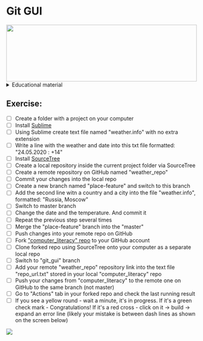 # Git GUI

<img src="https://images.unsplash.com/photo-1531030874896-fdef6826f2f7?ixlib=rb-1.2.1&q=85&fm=jpg&crop=entropy&cs=srgb&w=3600" width="100%" height=150px/>

<details><summary>Educational material</summary>
  
There are 2 playlists that help you to cope the exercises: </br>

[![What is git Playlist](https://i.ytimg.com/vi/r50BKIFGCI0/hqdefault.jpg)](https://www.youtube.com/watch?v=nT8KGYVurIU&list=PLB5jA40tNf3v1wdyYfxQXgdjPgQvP7Xzg)
</br>
[![SourceTree Playlist](https://i.ytimg.com/vi/UD7PV8auGLg/hqdefault.jpg)](https://www.youtube.com/watch?v=UD7PV8auGLg&list=PLpL2ONl1hMLtlY1Y7YJNcA5zumvaITLYs)

</details>

## Exercise:

- [ ]  Create a folder with a project on your computer
- [ ]  Install [Sublime](https://www.sublimetext.com/)
- [ ]  Using  Sublime create text file named "weather.info" with no extra extension
- [ ]  Write a line with the weather and date into this txt file formatted: "24.05.2020 : +14"
- [ ]  Install [SourceTree](https://www.sourcetreeapp.com/)
- [ ]  Create a local repository inside the current project folder via SourceTree
- [ ]  Create a remote repository on GitHub named "weather_repo"
- [ ]  Commit your changes into the local repo
- [ ]  Create a new branch named "place-feature" and switch to this branch 
- [ ]  Add the second line witn a country and a city into the file "weather.info", formatted: "Russia, Moscow"
- [ ]  Switch to master branch
- [ ]  Change the date and the temperature. And commit it
- [ ]  Repeat the previous step several times
- [ ]  Merge the "place-feature" branch into the "master"
- [ ]  Push changes into your remote repo on GitHub
- [ ]  Fork ["computer_literacy" repo](https://github.com/russdreamer/computer_literacy) to your GitHub account
- [ ]  Clone forked repo using SourceTree onto your computer as a separate local repo
- [ ]  Switch to "git_gui" branch
- [ ]  Add your remote "weather_repo" repository link into the text file "repo_url.txt" stored in your local "computer_literacy" repo
- [ ]  Push your changes from "computer_literacy" to the remote one on GitHub to the same branch (not master)
- [ ]  Go to "Actions" tab in your forked repo and check the last running result
- [ ]  If you see a yellow round - wait a minute, it's in progress. If it's a green check mark - Congratulations! If it's a red cross - click on it -> build -> expand an error line (likely your mistake is between dash lines as shown on the screen below)
<img src="https://sun9-40.userapi.com/ETWGSw6WropatVREKDUaFaOFGpuYIIZLE585-Q/hGrG8X_vbpk.jpg"/>
